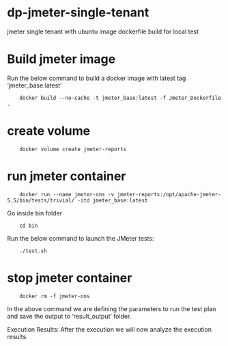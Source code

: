 # dp-jmeter-single-tenant
jmeter single tenant with ubuntu image dockerfile build for local test

# Build jmeter image
Run the below command to build a docker image with latest tag ‘jmeter_base:latest’
    
        docker build --no-cache -t jmeter_base:latest -f Jmeter_Dockerfile .
    
# create volume
    
        docker volume create jmeter-reports
    

# run jmeter container
    
        docker run --name jmeter-ons -v jmeter-reports:/opt/apache-jmeter-5.5/bin/tests/trivial/ -itd jmeter_base:latest
    
Go inside bin folder
    
        cd bin
    
Run the below command to launch the JMeter tests:
    
        ./test.sh
    
# stop jmeter container
    
        docker rm -f jmeter-ons
        
In the above command we are defining the parameters to run the test plan and save the output to ‘result_output’ folder.

Execution Results:
After the execution we will now analyze the execution results. 

